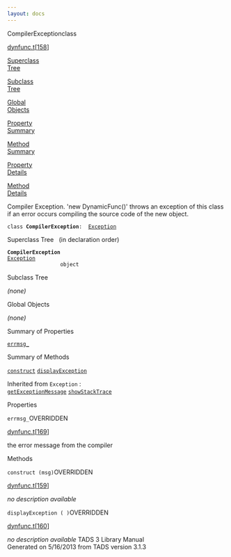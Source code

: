 ```yaml
---
layout: docs
---
```

<span class="title">CompilerException</span><span class="type">class</span>

[dynfunc.t](../file/dynfunc.t.html)\[[158](../source/dynfunc.t.html#158)\]

[Superclass  
Tree](#_SuperClassTree_)

[Subclass  
Tree](#_SubClassTree_)

[Global  
Objects](#_ObjectSummary_)

[Property  
Summary](#_PropSummary_)

[Method  
Summary](#_MethodSummary_)

[Property  
Details](#_Properties_)

[Method  
Details](#_Methods_)



Compiler Exception. 'new DynamicFunc()' throws an exception of this
class if an error occurs compiling the source code of the new object.

`class `**`CompilerException`**` :   `[`Exception`](../object/Exception.html)



<span id="_SuperClassTree_"></span>



<span class="hdln">Superclass Tree</span>   (in declaration order)



**`CompilerException`**  
[`Exception`](../object/Exception.html)  
`                 object`  
<span id="_SubClassTree_"></span>



<span class="hdln">Subclass Tree</span>  



*(none)* <span id="_ObjectSummary_"></span>



<span class="hdln">Global Objects</span>  



*(none)* <span id="_PropSummary_"></span>



<span class="hdln">Summary of Properties</span>  



[`errmsg_`](#errmsg_)



<span id="_MethodSummary_"></span>



<span class="hdln">Summary of Methods</span>  



[`construct`](#construct) [`displayException`](#displayException)

Inherited from `Exception` :  
[`getExceptionMessage`](../object/Exception.html#getExceptionMessage) [`showStackTrace`](../object/Exception.html#showStackTrace)

<span id="_Properties_"></span>



<span class="hdln">Properties</span>  



<span id="errmsg_"></span>

`errmsg_`<span class="rem">OVERRIDDEN</span>

[dynfunc.t](../file/dynfunc.t.html)\[[169](../source/dynfunc.t.html#169)\]



the error message from the compiler



<span id="_Methods_"></span>



<span class="hdln">Methods</span>  



<span id="construct"></span>

`construct (msg)`<span class="rem">OVERRIDDEN</span>

[dynfunc.t](../file/dynfunc.t.html)\[[159](../source/dynfunc.t.html#159)\]



*no description available*



<span id="displayException"></span>

`displayException ( )`<span class="rem">OVERRIDDEN</span>

[dynfunc.t](../file/dynfunc.t.html)\[[160](../source/dynfunc.t.html#160)\]



*no description available*
TADS 3 Library Manual  
Generated on 5/16/2013 from TADS version 3.1.3


